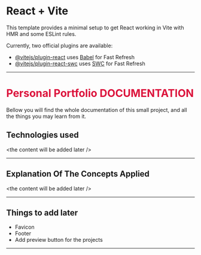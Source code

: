 # React + Vite

This template provides a minimal setup to get React working in Vite with HMR and some ESLint rules.

Currently, two official plugins are available:

- [@vitejs/plugin-react](https://github.com/vitejs/vite-plugin-react/blob/main/packages/plugin-react/README.md) uses [Babel](https://babeljs.io/) for Fast Refresh
- [@vitejs/plugin-react-swc](https://github.com/vitejs/vite-plugin-react-swc) uses [SWC](https://swc.rs/) for Fast Refresh


---

<h1 style="color: #DC143C;"> Personal Portfolio DOCUMENTATION  </h1>

Bellow you will find the whole documentation of this small project, and all the things you may learn from it.

## Technologies used

\<the content will be added later  />

---
## Explanation Of The Concepts Applied

\<the content will be added later />

---
## Things to add later 

- Favicon
- Footer
- Add preview button for the projects
---

